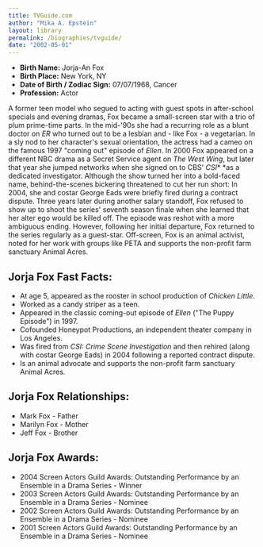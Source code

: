 ```yaml
---
title: TVGuide.com
author: "Mika A. Epstein"
layout: library
permalink: /biographies/tvguide/
date: "2002-05-01"
---
```


* **Birth Name:** Jorja-An Fox
* **Birth Place:** New York, NY
* **Date of Birth / Zodiac Sign:** 07/07/1968, Cancer
* **Profession:** Actor

A former teen model who segued to acting with guest spots in after-school specials and evening dramas, Fox became a small-screen star with a trio of plum prime-time parts. In the mid-'90s she had a recurring role as a blunt doctor on *ER*&nbsp;who turned out to be a lesbian and - like Fox - a vegetarian. In a sly nod to her character's sexual orientation, the actress had a cameo on the famous 1997 "coming out" episode of *Ellen*. In 2000 Fox appeared on a different NBC drama as a Secret Service agent on *The West Wing*, but later that year she jumped networks when she signed on to CBS' *CSI**&nbsp;*as a dedicated investigator. Although the show turned her into a bold-faced name, behind-the-scenes bickering threatened to cut her run short: In 2004, she and costar George Eads were briefly fired during a contract dispute. Three years later during another salary standoff, Fox refused to show up to shoot the series' seventh season finale when she learned that her alter ego would be killed off. The episode was reshot with a more ambiguous ending. However, following her initial departure, Fox returned to the series regularly as a guest-star. Off-screen, Fox is an animal activist, noted for her work with groups like PETA and supports the non-profit farm sanctuary Animal Acres.

## Jorja Fox Fast Facts:

* At age 5,&nbsp;appeared as the rooster in school production of&nbsp;*Chicken Little*.
* Worked as a candy striper as a teen.
* Appeared in the classic coming-out episode of *Ellen* ("The Puppy Episode") in 1997.
* Cofounded Honeypot Productions, an independent theater company in Los Angeles.
* Was fired from *CSI: Crime Scene Investigation* and then rehired (along with costar George Eads) in 2004 following a reported contract dispute.
* Is an animal advocate and supports the non-profit farm sanctuary Animal Acres.

## Jorja Fox Relationships:

* Mark Fox - Father
* Marilyn Fox - Mother
* Jeff Fox - Brother

## Jorja Fox Awards:

* 2004 Screen Actors Guild Awards: Outstanding Performance by an Ensemble in a Drama Series - Winner
* 2003 Screen Actors Guild Awards: Outstanding Performance by an Ensemble in a Drama Series - Nominee
* 2002 Screen Actors Guild Awards: Outstanding Performance by an Ensemble in a Drama Series - Nominee
* 2001 Screen Actors Guild Awards: Outstanding Performance by an Ensemble in a Drama Series - Nominee
